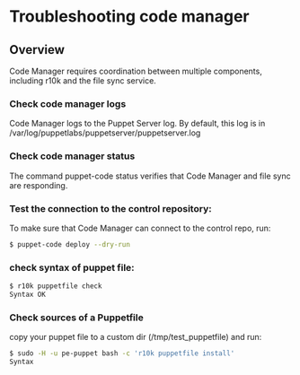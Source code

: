 # Troubleshooting code manager

## Overview
Code Manager requires coordination between multiple components, including r10k and the file sync service.

### Check code manager logs
Code Manager logs to the Puppet Server log. By default, this log is in /var/log/puppetlabs/puppetserver/puppetserver.log

### Check code manager status
The command puppet-code status verifies that Code Manager and file sync are responding.

### Test the connection to the control repository:

To make sure that Code Manager can connect to the control repo, run:

```bash
$ puppet-code deploy --dry-run
```

### check syntax of puppet file:

```bash
$ r10k puppetfile check
Syntax OK
```

### Check sources of a Puppetfile
copy your puppet file to a custom dir (/tmp/test_puppetfile) and run:

```bash
$ sudo -H -u pe-puppet bash -c 'r10k puppetfile install'
Syntax 
